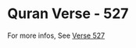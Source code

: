 # Quran Verse - 527 

For more infos, See [Verse 527](https://www.quranbookk.com/quran/search?q=527)